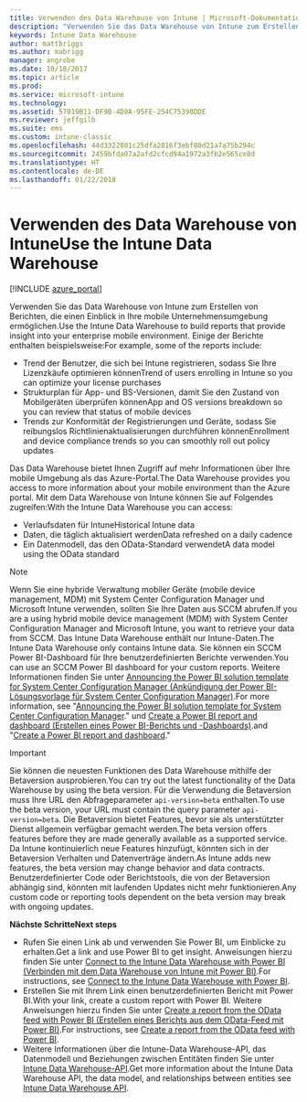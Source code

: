 ```yaml
---
title: Verwenden des Data Warehouse von Intune | Microsoft-Dokumentation
description: "Verwenden Sie das Data Warehouse von Intune zum Erstellen von Berichten, die einen Einblick in Ihre mobile Unternehmensumgebung ermöglichen."
keywords: Intune Data Warehouse
author: mattbriggs
ms.author: mabrigg
manager: angrobe
ms.date: 10/18/2017
ms.topic: article
ms.prod: 
ms.service: microsoft-intune
ms.technology: 
ms.assetid: 57019B11-DF9B-4D8A-95FE-254C75398DDE
ms.reviewer: jeffgilb
ms.suite: ems
ms.custom: intune-classic
ms.openlocfilehash: 44d3322801c25dfa2816f3ebf80d21a7a75b294c
ms.sourcegitcommit: 2459bfda07a2afd2cfcd94a1972a3fb2e565ce8d
ms.translationtype: HT
ms.contentlocale: de-DE
ms.lasthandoff: 01/22/2018
---
```

# <a name="use-the-intune-data-warehouse"></a><span data-ttu-id="b7783-104">Verwenden des Data Warehouse von Intune</span><span class="sxs-lookup"><span data-stu-id="b7783-104">Use the Intune Data Warehouse</span></span>

[!INCLUDE [azure_portal](./includes/azure_portal.md)]

<span data-ttu-id="b7783-105">Verwenden Sie das Data Warehouse von Intune zum Erstellen von Berichten, die einen Einblick in Ihre mobile Unternehmensumgebung ermöglichen.</span><span class="sxs-lookup"><span data-stu-id="b7783-105">Use the Intune Data Warehouse to build reports that provide insight into your enterprise mobile environment.</span></span> <span data-ttu-id="b7783-106">Einige der Berichte enthalten beispielsweise:</span><span class="sxs-lookup"><span data-stu-id="b7783-106">For example, some of the reports include:</span></span>
-   <span data-ttu-id="b7783-107">Trend der Benutzer, die sich bei Intune registrieren, sodass Sie Ihre Lizenzkäufe optimieren können</span><span class="sxs-lookup"><span data-stu-id="b7783-107">Trend of users enrolling in Intune so you can optimize your license purchases</span></span>
-   <span data-ttu-id="b7783-108">Strukturplan für App- und BS-Versionen, damit Sie den Zustand von Mobilgeräten überprüfen können</span><span class="sxs-lookup"><span data-stu-id="b7783-108">App and OS versions breakdown so you can review that status of mobile devices</span></span>
-   <span data-ttu-id="b7783-109">Trends zur Konformität der Registrierungen und Geräte, sodass Sie reibungslos Richtlinienaktualisierungen durchführen können</span><span class="sxs-lookup"><span data-stu-id="b7783-109">Enrollment and device compliance trends so you can smoothly roll out policy updates</span></span>

<span data-ttu-id="b7783-110">Das Data Warehouse bietet Ihnen Zugriff auf mehr Informationen über Ihre mobile Umgebung als das Azure-Portal.</span><span class="sxs-lookup"><span data-stu-id="b7783-110">The Data Warehouse provides you access to more information about your mobile environment than the Azure portal.</span></span> <span data-ttu-id="b7783-111">Mit dem Data Warehouse von Intune können Sie auf Folgendes zugreifen:</span><span class="sxs-lookup"><span data-stu-id="b7783-111">With the Intune Data Warehouse you can access:</span></span>

  -  <span data-ttu-id="b7783-112">Verlaufsdaten für Intune</span><span class="sxs-lookup"><span data-stu-id="b7783-112">Historical Intune data</span></span>
  -  <span data-ttu-id="b7783-113">Daten, die täglich aktualisiert werden</span><span class="sxs-lookup"><span data-stu-id="b7783-113">Data refreshed on a daily cadence</span></span>
  -  <span data-ttu-id="b7783-114">Ein Datenmodell, das den OData-Standard verwendet</span><span class="sxs-lookup"><span data-stu-id="b7783-114">A data model using the OData standard</span></span>

> [!Note]
> <span data-ttu-id="b7783-115">Wenn Sie eine hybride Verwaltung mobiler Geräte (mobile device management, MDM) mit System Center Configuration Manager und Microsoft Intune verwenden, sollten Sie Ihre Daten aus SCCM abrufen.</span><span class="sxs-lookup"><span data-stu-id="b7783-115">If you are a using hybrid mobile device management (MDM) with System Center Configuration Manager and Microsoft Intune, you want to retrieve your data from SCCM.</span></span> <span data-ttu-id="b7783-116">Das Intune Data Warehouse enthält nur Intune-Daten.</span><span class="sxs-lookup"><span data-stu-id="b7783-116">The Intune Data Warehouse only contains Intune data.</span></span> <span data-ttu-id="b7783-117">Sie können ein SCCM Power BI-Dashboard für Ihre benutzerdefinierten Berichte verwenden.</span><span class="sxs-lookup"><span data-stu-id="b7783-117">You can use an SCCM Power BI dashboard for your custom reports.</span></span> <span data-ttu-id="b7783-118">Weitere Informationen finden Sie unter [Announcing the Power BI solution template for System Center Configuration Manager (Ankündigung der Power BI-Lösungsvorlage für System Center Configuration Manager)]( https://powerbi.microsoft.com/blog/sccm-solution-template).</span><span class="sxs-lookup"><span data-stu-id="b7783-118">For more information, see "[Announcing the Power BI solution template for System Center Configuration Manager]( https://powerbi.microsoft.com/blog/sccm-solution-template)."</span></span> <span data-ttu-id="b7783-119">und [Create a Power BI report and dashboard (Erstellen eines Power BI-Berichts und -Dashboards)](https://docs.microsoft.com/dynamics365/unified-operations/dev-itpro/analytics/create-powerbi-report-dashboard).</span><span class="sxs-lookup"><span data-stu-id="b7783-119">and "[Create a Power BI report and dashboard](https://docs.microsoft.com/dynamics365/unified-operations/dev-itpro/analytics/create-powerbi-report-dashboard)."</span></span>


> [!Important]  
> <span data-ttu-id="b7783-120">Sie können die neuesten Funktionen des Data Warehouse mithilfe der Betaversion ausprobieren.</span><span class="sxs-lookup"><span data-stu-id="b7783-120">You can try out the latest functionality of the Data Warehouse by using the beta version.</span></span> <span data-ttu-id="b7783-121">Für die Verwendung die Betaversion muss Ihre URL den Abfrageparameter `api-version=beta` enthalten.</span><span class="sxs-lookup"><span data-stu-id="b7783-121">To use the beta version, your URL must contain the query parameter `api-version=beta`.</span></span> <span data-ttu-id="b7783-122">Die Betaversion bietet Features, bevor sie als unterstützter Dienst allgemein verfügbar gemacht werden.</span><span class="sxs-lookup"><span data-stu-id="b7783-122">The beta version offers features before they are made generally available as a supported service.</span></span> <span data-ttu-id="b7783-123">Da Intune kontinuierlich neue Features hinzufügt, könnten sich in der Betaversion Verhalten und Datenverträge ändern.</span><span class="sxs-lookup"><span data-stu-id="b7783-123">As Intune adds new features, the beta version may change behavior and data contracts.</span></span> <span data-ttu-id="b7783-124">Benutzerdefinierter Code oder Berichtstools, die von der Betaversion abhängig sind, könnten mit laufenden Updates nicht mehr funktionieren.</span><span class="sxs-lookup"><span data-stu-id="b7783-124">Any custom code or reporting tools dependent on the beta version may break with ongoing updates.</span></span>

<span data-ttu-id="b7783-125">**Nächste Schritte**</span><span class="sxs-lookup"><span data-stu-id="b7783-125">**Next steps**</span></span>

- <span data-ttu-id="b7783-126">Rufen Sie einen Link ab und verwenden Sie Power BI, um Einblicke zu erhalten.</span><span class="sxs-lookup"><span data-stu-id="b7783-126">Get a link and use Power BI to get insight.</span></span> <span data-ttu-id="b7783-127">Anweisungen hierzu finden Sie unter [Connect to the Intune Data Warehouse with Power BI (Verbinden mit dem Data Warehouse von Intune mit Power BI)](reports-proc-get-a-link-powerbi.md).</span><span class="sxs-lookup"><span data-stu-id="b7783-127">For instructions, see [Connect to the Intune Data Warehouse with Power BI](reports-proc-get-a-link-powerbi.md).</span></span>
- <span data-ttu-id="b7783-128">Erstellen Sie mit Ihrem Link einen benutzerdefinierten Bericht mit Power BI.</span><span class="sxs-lookup"><span data-stu-id="b7783-128">With your link, create a custom report with Power BI.</span></span> <span data-ttu-id="b7783-129">Weitere Anweisungen hierzu finden Sie unter [Create a report from the OData feed with Power BI (Erstellen eines Berichts aus dem OData-Feed mit Power BI)](reports-proc-create-with-odata.md).</span><span class="sxs-lookup"><span data-stu-id="b7783-129">For instructions, see [Create a report from the OData feed with Power BI](reports-proc-create-with-odata.md).</span></span>
- <span data-ttu-id="b7783-130">Weitere Informationen über die Intune-Data Warehouse-API, das Datenmodell und Beziehungen zwischen Entitäten<!-- , and an example of creating a custom client to retrieve data,--> finden Sie unter [Intune Data Warehouse-API](reports-nav-intune-data-warehouse.md).</span><span class="sxs-lookup"><span data-stu-id="b7783-130">Get more information about the Intune Data Warehouse API, the data model, and relationships between entities<!-- , and an example of creating a custom client to retrieve data,--> see [Intune Data Warehouse API](reports-nav-intune-data-warehouse.md).</span></span>